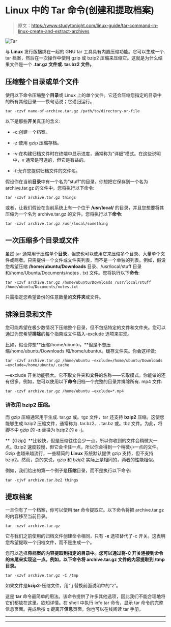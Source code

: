 # Linux 中的 Tar 命令(创建和提取档案)

> 原文：<https://www.studytonight.com/linux-guide/tar-command-in-linux-create-and-extract-archives>

![Tar](../Images/df85ab0ea0fe0796e231718f8e54d262.png)

与 **Linux** 发行版捆绑在一起的 GNU tar 工具具有内置压缩功能。它可以生成一个. tar 档案，然后在一次操作中使用 gzip 或 bzip2 压缩来压缩它。这就是为什么结果文件是一个 **.tar.gz 文件或. tar.bz2 文件。**

## 压缩整个目录或单个文件

使用以下命令压缩整个**目录**或 Linux 上的单个文件。它还会压缩您指定的目录中的所有其他目录——换句话说；它递归运行。

```
tar -czvf name-of-archive.tar.gz /path/to/directory-or-file
```

以下是那些**开关**真正的含义:

*   -c:创建一个档案。

*   -z:使用 gzip 压缩存档。

*   -v:在构建归档文件时在终端中显示进度，通常称为“详细”模式。在这些说明中，v 通常是可选的，但它是有益的。

*   -f:允许您提供归档文件的文件名。

假设你在当前**目录**中有一个名为“stuff”的目录，你想把它保存到一个名为 archive.tar.gz 的文件中。您将执行以下命令:

```
tar -czvf archive.tar.gz things
```

或者，让我们假设在当前系统上有一个位于 **/usr/local/** 的目录，并且您想要将其压缩为一个名为 archive.tar.gz 的文件。您将执行以下**命令**:

```
tar -czvf archive.tar.gz /usr/local/something
```

## 一次压缩多个目录或文件

虽然 tar 通常用于压缩单个**目录**，但您也可以使用它来压缩多个目录、大量单个文件或两者。只需提供一个文件或文件夹列表，而不是一个单独的列表。例如，假设您希望压缩 **/home/ubuntu/Downloads** 目录、/usr/local/stuff 目录和/home/Ubuntu/Documents/notes . txt 文件。您将执行以下**命令**:

```
tar -czvf archive.tar.gz /home/ubuntu/Downloads /usr/local/stuff /home/ubuntu/Documents/notes.txt
```

只需指定您希望备份的任意数量的**文件夹**或文件。

## 排除目录和文件

您可能希望在极少数情况下压缩整个目录，但不包括特定的文件和文件夹。您可以通过为您希望**排除**的每个指南或文件插入-exclude 选项来实现。

比如，假设你想**压缩/home/ubuntu，**但是不想压缩/home/ubuntu/Downloads 和/home/ubuntu/。缓存文件夹。你会这样做:

```
tar -czvf archive.tar.gz /home/ubuntu —exclude=/home/ubuntu/Downloads —exclude=/home/ubuntu/.cache
```

—exclude 开关功能强大。它不取文件夹和**文件**的名称——它取模式。你能做的还有很多。例如，您可以使用以下**命令**归档一个完整的目录并排除所有. mp4 文件:

```
tar -czvf archive.tar.gz /home/ubuntu —exclude=*.mp4
```

### 请改用 bzip2 压缩。

而 gzip 压缩通常用于生成. tar.gz 或。tgz 文件，tar 还支持 **bzip2** 压缩。这使您能够生成 bzip2 压缩文件，通常称为. tar.bz2、. tar.bz 或。tbz 文件。为此，将脚本中 gzip 的 **-z** 替换为 bzip2 的 a -j。

**【Gzip】**比较快，但是压缩往往会少一点，所以你收到的文件会稍微大一点。Bzip2 速度较慢，但它会卡住一点，所以你会得到一个稍微小一点的文件。Gzip 也越来越流行，一些精简的 **Linux** 系统默认提供 gzip 支持，但不支持 bzip2。然而，总的来说，gzip 和 bzip2 实际上是相同的，两者的性能相似。

例如，我们给出的第一个例子是**压缩**目录，而不是执行以下命令:

```
tar -cjvf archive.tar.bz2 things
```

## 提取档案

一旦你有了一个档案，你可以使用 **tar** 命令提取它。以下命令将把 archive.tar.gz 的内容移至当前目录。

```
tar -xzvf archive.tar.gz
```

它与我们之前使用的归档文件创建命令相同，只有 **-x** 选项替代了-c 开关。这表明您希望提取一个归档文件，而不是生成一个。

您可以选择**将档案的内容提取到指定的目录中。您可以通过将-C 开关连接到命令的末尾来实现这一点。例如，以下命令将 archive.tar.gz 文件的内容提取到 **/tmp** 目录。**

```
tar -xzvf archive.tar.gz -C /tmp
```

如果文件是**bzip2**-压缩文件，用“ **j** 替换前面说明中的“z”。

这是 **tar** 命令最简单的用法。该命令提供了许多其他选项，因此我们不能合理地将它们都放在这里。欲知详情。在 shell 中执行 info tar 命令，显示 tar 命令的完整信息页面。完成后按 q 键离开**信息**页面。你也可以在线阅读 tar 手册。

* * *

* * *